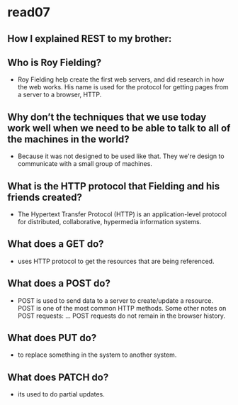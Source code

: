 # read07

## How I explained REST to my brother:

## Who is Roy Fielding?

+ Roy Fielding help create the first web servers, and did research in how the web works. His name is used for the protocol for getting pages from a server to a browser, HTTP.

## Why don’t the techniques that we use today work well when we need to be able to talk to all of the machines in the world?

+ Because it was not designed to be used like that. They we're design to communicate with a small group of machines.

## What is the HTTP protocol that Fielding and his friends created?

+ The Hypertext Transfer Protocol (HTTP) is an application-level protocol for distributed, collaborative, hypermedia information systems.

## What does a GET do?

+ uses HTTP protocol to get the resources that are being referenced.

## What does a POST do?

+ POST is used to send data to a server to create/update a resource. POST is one of the most common HTTP methods. Some other notes on POST requests: ... POST requests do not remain in the browser history.

## What does PUT do?

+ to replace something in the system to another system.

## What does PATCH do?

+ its used to do partial updates.
